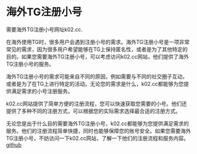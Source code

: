 # 海外TG注册小号

需要海外TG注册小号网址k02.cc.

在海外使用TG时，很多用户会遇到注册小号的需求。海外TG注册小号是一项非常常见的需求，因为很多用户希望能够在TG上保持匿名性，或者是为了其他特定的目的。如果您需要海外TG注册小号，可以考虑访问k02.cc网站，他们提供了海外TG注册小号的服务。

海外TG注册小号的需求可能来自不同的原因，例如需要与不同的社交圈子互动，或者是为了在TG上进行特定的活动。无论您的需求是什么，k02.cc都能够为您提供满足需求的小号注册服务。

k02.cc网站提供了简单方便的注册流程，您可以快速获取您需要的小号。他们还提供了多种不同的注册方式，可以根据您的实际需求选择最合适的注册方式。

无论您是出于什么目的需要海外TG注册小号，k02.cc都能够为您提供满足需求的服务。他们的注册流程简单快捷，同时也能够保障您的账号安全。如果您需要海外TG注册小号，不妨访问一下k02.cc网站，了解一下他们的注册流程和服务内容。[github](https://github.com)